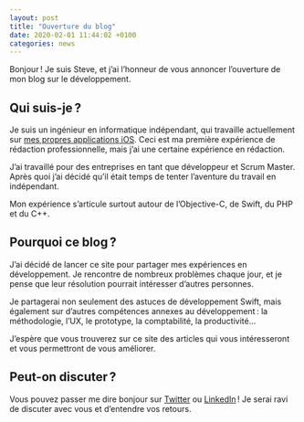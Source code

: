 ```yaml
---
layout: post
title: "Ouverture du blog"
date: 2020-02-01 11:44:02 +0100
categories: news
---
```


Bonjour ! Je suis Steve, et j’ai l’honneur de vous annoncer l’ouverture de mon blog sur le développement.


## Qui suis-je ?

Je suis un ingénieur en informatique indépendant, qui travaille actuellement sur [mes propres applications iOS](https://steve.gigou.fr). Ceci est ma première expérience de rédaction professionnelle, mais j’ai une certaine expérience en rédaction.

J’ai travaillé pour des entreprises en tant que développeur et Scrum Master. Après quoi j’ai décidé qu’il était temps de tenter l’aventure du travail en indépendant.

Mon expérience s’articule surtout autour de l’Objective-C, de Swift, du PHP et du C++.


## Pourquoi ce blog ?

J’ai décidé de lancer ce site pour partager mes expériences en développement. Je rencontre de nombreux problèmes chaque jour, et je pense que leur résolution pourrait intéresser d’autres personnes.

Je partagerai non seulement des astuces de développement Swift, mais également sur d’autres compétences annexes au développement : la méthodologie, l’UX, le prototype, la comptabilité, la productivité…

J’espère que vous trouverez sur ce site des articles qui vous intéresseront et vous permettront de vous améliorer.


## Peut-on discuter ?

Vous pouvez passer me dire bonjour sur [Twitter](https://twitter.com/SteveGigou) ou [LinkedIn](https://www.linkedin.com/in/stevegigou/) ! Je serai ravi de discuter avec vous et d’entendre vos retours.